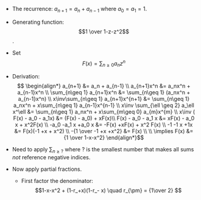 - The recurrence: $a_{n+1} = a_n + a_{n-1}$ where $a_0 = a_1 = 1$.
- Generating function: $$1 \over 1-z-z^2$$.
- Set $$F(x) = \sum_{n\geq 0} a_n z^n$$
- Derivation:
$$
\begin{align*}
a_{n+1} &= a_n + a_{n-1} \\
a_{n+1}x^n &= a_nx^n + a_{n-1}x^n \\
\sum_{n\geq 1} a_{n+1}x^n &= \sum_{n\geq 1} (a_nx^n + a_{n-1}x^n) \\
x\inv\sum_{n\geq 1} a_{n+1}x^{n+1} &= \sum_{n\geq 1} a_nx^n + x\sum_{n\geq 1} a_{n-1}x^{n-1} \\
x\inv \sum_{\ell \geq 2} a_\ell x^\ell &= 
\sum_{n\geq 1} a_nx^n + x\sum_{m\geq 0} a_{m}x^{m} \\
x\inv ( F(x) - a_0 - a_1x) &= (F(x) - a_0) + xF(x)\\
F(x) - a_0 - a_1 x &= xF(x) - a_0 x + x^2F(x) \\
-a_0 -a_1 x +a_0 x &= -F(x) +xF(x) + x^2 F(x) \\
-1 -1 x +1x &= F(x)(-1 +x + x^2) \\
-{1 \over -1 +x +x^2} &= F(x) \\ \\
\implies
F(x) &= {1 \over 1-x-x^2}
\end{align*}$$
- Need to apply $\sum_{n\geq ?}$ where $?$ is the smallest number that makes all sums *not* reference negative indices.

- Now apply partial fractions.
	- First factor the denominator:
	$$1-x-x^2 + (1-r_+x)(1-r_- x) \quad r_{\pm} = {1\over 2} $$